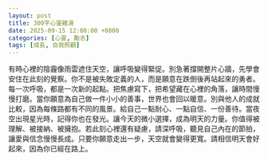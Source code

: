 ```yaml
---
layout: post
title: 300字心靈雞湯
date: 2025-09-15 12:00:00 +0800
categories: [心靈, 勵志]
tags: [成長, 自我照顧]
---
```


有時心裡的陰霾像雨雲遮住天空，讓呼吸變得緊促。別急著撐開整片心牆，先學會安住在此刻的覺察。你不是被失敗定義的人，而是願意在跌倒後再站起來的勇者。每一次呼吸，都是一次新的起點。把焦慮寫下，把希望藏在心裡的角落，讓時間慢慢打磨。當你願意為自己做一件小小的善事，世界也會回以暖意。別與他人的成就比較，因為每條路都有不同的風景。給自己一點耐心、一點自信、一份善待。當夜空出現星光時，記得你也在發光。讓今天的微小選擇，成為明天的力量。你值得被理解、被接納、被擁抱。若此刻心裡還有疑慮，請深呼吸，聽見自己內在的節拍，讓愛與信念慢慢長成。只要你願意走出一步，天空就會變得更寬。請相信明天會好起來，因為你已經在路上。